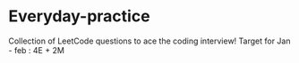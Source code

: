 # Everyday-practice
Collection of LeetCode questions to ace the coding interview!
Target for Jan - feb : 4E + 2M
